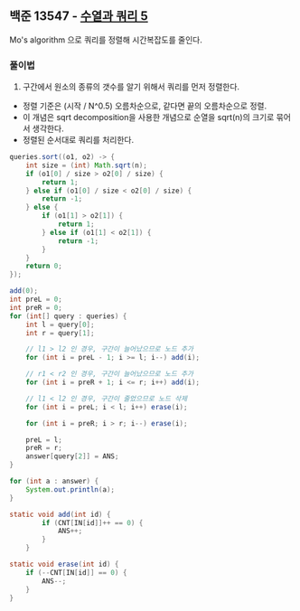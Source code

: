 ## 백준 13547 - [수열과 쿼리 5](https://www.acmicpc.net/problem/13547)

Mo's algorithm 으로 쿼리를 정렬해 시간복잡도를 줄인다.


### 풀이법

1. 구간에서 원소의 종류의 갯수를 알기 위해서 쿼리를 먼저 정렬한다.
- 정렬 기준은 (시작 / N^0.5) 오름차순으로, 같다면 끝의 오름차순으로 정렬.
- 이 개념은 sqrt decomposition을 사용한 개념으로 순열을 sqrt(n)의 크기로 묶어서 생각한다.
- 정렬된 순서대로 쿼리를 처리한다.

```JAVA
queries.sort((o1, o2) -> {
    int size = (int) Math.sqrt(n);
    if (o1[0] / size > o2[0] / size) {
        return 1;
    } else if (o1[0] / size < o2[0] / size) {
        return -1;
    } else {
        if (o1[1] > o2[1]) {
            return 1;
        } else if (o1[1] < o2[1]) {
            return -1;
        }
    }
    return 0;
});

add(0);
int preL = 0;
int preR = 0;
for (int[] query : queries) {
    int l = query[0];
    int r = query[1];

    // l1 > l2 인 경우, 구간이 늘어났으므로 노드 추가
    for (int i = preL - 1; i >= l; i--) add(i);

    // r1 < r2 인 경우, 구간이 늘어났으므로 노드 추가
    for (int i = preR + 1; i <= r; i++) add(i);

    // l1 < l2 인 경우, 구간이 줄었으므로 노드 삭제
    for (int i = preL; i < l; i++) erase(i);

    for (int i = preR; i > r; i--) erase(i);

    preL = l;
    preR = r;
    answer[query[2]] = ANS;
}

for (int a : answer) {
    System.out.println(a);
}
```

~~~JAVA
static void add(int id) {
        if (CNT[IN[id]]++ == 0) {
            ANS++;
        }
    }

static void erase(int id) {
    if (--CNT[IN[id]] == 0) {
        ANS--;
    }
}
~~~
